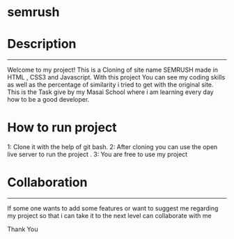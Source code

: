 # semrush
<h1>Description</h1>
<hr/>
Welcome to my project! This is a Cloning of site name SEMRUSH made in HTML , CSS3 and Javascript. With this project You can see my coding skills as well as the percentage of similarity i tried to get with the original site. This is the Task give by my Masai School where i am learning every day how to be a good developer.

<h1>How to run project</h1>
1: Clone it with the help of git bash. 
2: After cloning you can use the open live server to run the project .
3: You are free to use my project

<h1>Collaboration</h1>
<hr/>
If some one wants to add some features or want to suggest me regarding my project so that i can take it to the next level can collaborate with me 

Thank You 
